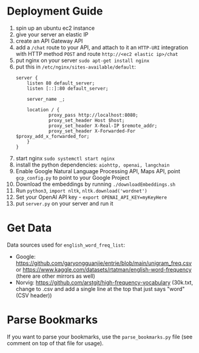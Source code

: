 # Deployment Guide
1. spin up an ubuntu ec2 instance
2. give your server an elastic IP
3. create an API Gateway API
4. add a `/chat` route to your API, and attach to it an `HTTP-URI` integration with HTTP method `POST` and route `http://<ec2 elastic ip>/chat`
5. put nginx on your server `sudo apt-get install nginx`
6. put this in `/etc/nginx/sites-available/default`:
    ```
    server {
        listen 80 default_server;
        listen [::]:80 default_server;

        server_name _;

        location / {
                proxy_pass http://localhost:8080;
                proxy_set_header Host $host;
                proxy_set_header X-Real-IP $remote_addr;
                proxy_set_header X-Forwarded-For $proxy_add_x_forwarded_for;
        }
    }
    ```
7. start nginx `sudo systemctl start nginx`
8. install the python dependencies: `aiohttp, openai, langchain`
9. Enable Google Natural Language Processing API, Maps API, point `gcp_config.py` to point to your Google Project
10. Download the embeddings by running `./downloadEmbeddings.sh`
11. Run `python3`, `import nltk`, `nltk.download('wordnet')`
12. Set your OpenAI API key - `export OPENAI_API_KEY=myKeyHere`
13. put `server.py` on your server and run it

# Get Data

Data sources used for `english_word_freq_list`:
- Google: https://github.com/garyongguanjie/entrie/blob/main/unigram_freq.csv or https://www.kaggle.com/datasets/rtatman/english-word-frequency (there are other mirrors as well)
- Norvig: https://github.com/arstgit/high-frequency-vocabulary (30k.txt, change to .csv and add a single line at the top that just says "word" (CSV header))

# Parse Bookmarks
If you want to parse your bookmarks, use the `parse_bookmarks.py` file (see comment on top of that file for usage).
